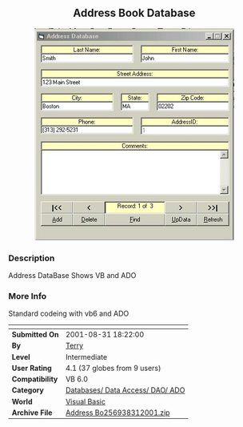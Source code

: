 ﻿<div align="center">

## Address Book Database

<img src="PIC2001831185272243.jpg">
</div>

### Description

Address DataBase Shows VB and ADO
 
### More Info
 
Standard codeing with vb6 and ADO


<span>             |<span>
---                |---
**Submitted On**   |2001-08-31 18:22:00
**By**             |[Terry](https://github.com/Planet-Source-Code/PSCIndex/blob/master/ByAuthor/terry.md)
**Level**          |Intermediate
**User Rating**    |4.1 (37 globes from 9 users)
**Compatibility**  |VB 6\.0
**Category**       |[Databases/ Data Access/ DAO/ ADO](https://github.com/Planet-Source-Code/PSCIndex/blob/master/ByCategory/databases-data-access-dao-ado__1-6.md)
**World**          |[Visual Basic](https://github.com/Planet-Source-Code/PSCIndex/blob/master/ByWorld/visual-basic.md)
**Archive File**   |[Address Bo256938312001\.zip](https://github.com/Planet-Source-Code/terry-address-book-database__1-26849/archive/master.zip)








